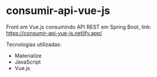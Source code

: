 # consumir-api-vue-js

Front em Vue.js consumindo API REST em Spring Boot, link: https://consumir-api-vue-js.netlify.app/

Tecnologias utilizadas:
- Materialize
- JavaScript
- Vue.js
